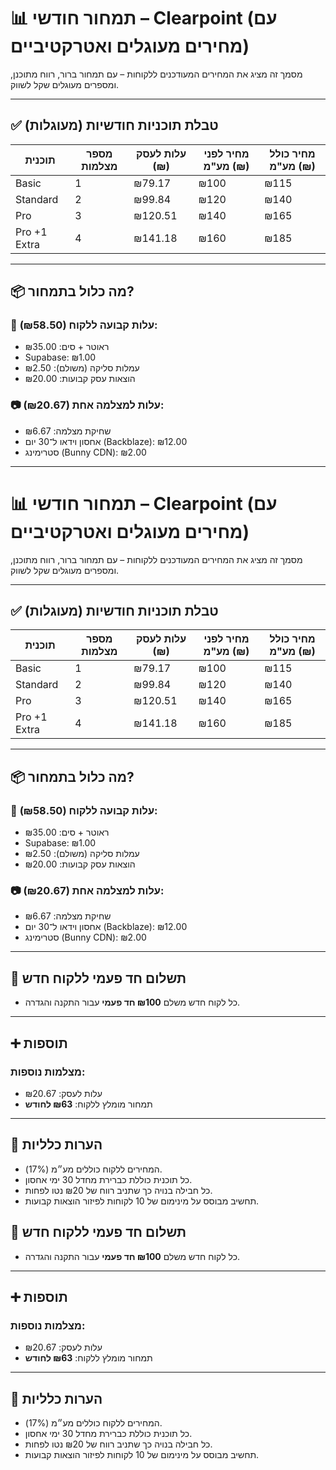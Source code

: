 
# 📊 תמחור חודשי – Clearpoint (עם מחירים מעוגלים ואטרקטיביים)

מסמך זה מציג את המחירים המעודכנים ללקוחות – עם תמחור ברור, רווח מתוכנן, ומספרים מעוגלים שקל לשווק.

---

## ✅ טבלת תוכניות חודשיות (מעוגלות)

| תוכנית           | מספר מצלמות | עלות לעסק (₪) | מחיר לפני מע"מ (₪) | מחיר כולל מע"מ (₪) |
|------------------|----------------|----------------|----------------------|----------------------|
| Basic            | 1              | ₪79.17         | ₪100                 | ₪115                 |
| Standard         | 2              | ₪99.84         | ₪120                 | ₪140                 |
| Pro              | 3              | ₪120.51        | ₪140                 | ₪165                 |
| Pro +1 Extra     | 4              | ₪141.18        | ₪160                 | ₪185                 |

---

## 📦 מה כלול בתמחור?

### 🧾 עלות קבועה ללקוח (₪58.50):
- ראוטר + סים: ₪35.00
- Supabase: ₪1.00
- עמלות סליקה (משולם): ₪2.50
- הוצאות עסק קבועות: ₪20.00

### 📷 עלות למצלמה אחת (₪20.67):
- שחיקת מצלמה: ₪6.67
- אחסון וידאו ל־30 יום (Backblaze): ₪12.00
- סטרימינג (Bunny CDN): ₪2.00

---
# 📊 תמחור חודשי – Clearpoint (עם מחירים מעוגלים ואטרקטיביים)

מסמך זה מציג את המחירים המעודכנים ללקוחות – עם תמחור ברור, רווח מתוכנן, ומספרים מעוגלים שקל לשווק.

---

## ✅ טבלת תוכניות חודשיות (מעוגלות)

| תוכנית           | מספר מצלמות | עלות לעסק (₪) | מחיר לפני מע"מ (₪) | מחיר כולל מע"מ (₪) |
|------------------|----------------|----------------|----------------------|----------------------|
| Basic            | 1              | ₪79.17         | ₪100                 | ₪115                 |
| Standard         | 2              | ₪99.84         | ₪120                 | ₪140                 |
| Pro              | 3              | ₪120.51        | ₪140                 | ₪165                 |
| Pro +1 Extra     | 4              | ₪141.18        | ₪160                 | ₪185                 |

---

## 📦 מה כלול בתמחור?

### 🧾 עלות קבועה ללקוח (₪58.50):
- ראוטר + סים: ₪35.00
- Supabase: ₪1.00
- עמלות סליקה (משולם): ₪2.50
- הוצאות עסק קבועות: ₪20.00

### 📷 עלות למצלמה אחת (₪20.67):
- שחיקת מצלמה: ₪6.67
- אחסון וידאו ל־30 יום (Backblaze): ₪12.00
- סטרימינג (Bunny CDN): ₪2.00

---

## 💸 תשלום חד פעמי ללקוח חדש

- כל לקוח חדש משלם **₪100 חד פעמי** עבור התקנה והגדרה.

---

## ➕ תוספות

### מצלמות נוספות:
- עלות לעסק: ₪20.67
- תמחור מומלץ ללקוח: **₪63 לחודש**

---

## 🧠 הערות כלליות

- המחירים ללקוח כוללים מע״מ (17%).
- כל תוכנית כוללת כברירת מחדל 30 ימי אחסון.
- כל חבילה בנויה כך שתניב רווח של ₪20 נטו לפחות.
- תחשיב מבוסס על מינימום של 10 לקוחות לפיזור הוצאות קבועות.



## 💸 תשלום חד פעמי ללקוח חדש

- כל לקוח חדש משלם **₪100 חד פעמי** עבור התקנה והגדרה.

---

## ➕ תוספות

### מצלמות נוספות:
- עלות לעסק: ₪20.67
- תמחור מומלץ ללקוח: **₪63 לחודש**

---

## 🧠 הערות כלליות

- המחירים ללקוח כוללים מע״מ (17%).
- כל תוכנית כוללת כברירת מחדל 30 ימי אחסון.
- כל חבילה בנויה כך שתניב רווח של ₪20 נטו לפחות.
- תחשיב מבוסס על מינימום של 10 לקוחות לפיזור הוצאות קבועות.

